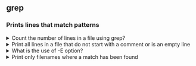 ## grep

### Prints lines that match patterns

<details>
<summary>Count the number of lines in a file using grep?</summary>

```
grep -c '' /etc/services
```   
</details>

<details>
<summary>Print all lines in a file that do not start with a comment or is an empty line</summary>

```
grep -vE '^(#|$)' /etc/ssh/ssh_config
```
</details>

<details>
<summary>What is the use of -E option?</summary>

Used for passing Enhanced Regular Expression instead of a Basic Regular Expression

</details>

<details>
<summary>Print only filenames where a match has been found</summary>

```
$ grep -l 'pam_motd' /etc/pam.d/*
/etc/pam.d/login

$ grep 'pam_motd' /etc/pam.d/*

/etc/pam.d/login:session    optional   pam_motd.so motd=/run/motd.dynamic
/etc/pam.d/login:session    optional   pam_motd.so noupdate
```

_Note: The path in the output can be relative or absolute depending on whether the path argument was relative or absolute_

```
$ cd /etc/pam.d/

$ grep 'pam_motd' ./*

./login:session    optional   pam_motd.so motd=/run/motd.dynamic
./login:session    optional   pam_motd.so noupdate

$ grep -l 'pam_motd' ./*
./login
```

</details>